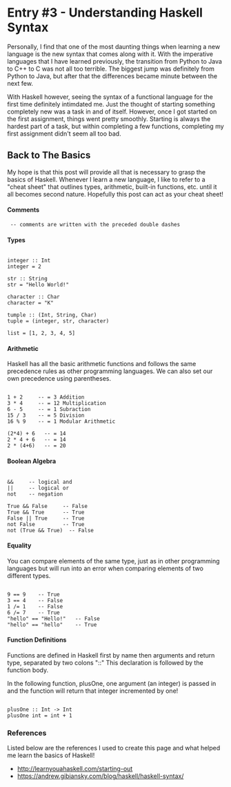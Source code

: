 # Entry #3 - Understanding Haskell Syntax

Personally, I find that one of the most daunting things when learning a new language is the new syntax that comes along with it. With the imperative languages that I have learned previously, the transition from Python to Java to C++ to C was not all too terrible. The biggest jump was definitely from Python to Java, but after that the differences became minute between the next few. 

With Haskell however, seeing the syntax of a functional language for the first time definitely intimdated me. Just the thought of starting something completely new was a task in and of itself. However, once I got started on the first assignment, things went pretty smoothly. Starting is always the hardest part of a task, but within completing a few functions, completing my first assignment didn't seem all too bad. 

## Back to The Basics

My hope is that this post will provide all that is necessary to grasp the basics of Haskell. Whenever I learn a new language, I like to refer to a "cheat sheet" that outlines types, arithmetic, built-in functions, etc. until it all becomes second nature. Hopefully this post can act as your cheat sheet! 

#### Comments
<pre><code> -- comments are written with the preceded double dashes
</code></pre>

#### Types
<pre><code>
integer :: Int
integer = 2

str :: String
str = "Hello World!"

character :: Char
character = "K"

tumple :: (Int, String, Char)
tuple = (integer, str, character)

list = [1, 2, 3, 4, 5]
</code></pre>

#### Arithmetic
Haskell has all the basic arithmetic functions and follows the same precedence rules as other programming languages. We can also set our own precedence using parentheses. 
<pre><code>
1 + 2     -- = 3 Addition
3 * 4     -- = 12 Multiplication
6 - 5     -- = 1 Subraction
15 / 3    -- = 5 Division
16 % 9    -- = 1 Modular Arithmetic

(2*4) + 6   -- = 14
2 * 4 + 6   -- = 14
2 * (4+6)   -- = 20
</code></pre>

#### Boolean Algebra
<pre><code>
&&     -- logical and
||     -- logical or
not    -- negation

True && False     -- False
True && True      -- True
False || True     -- True
not False         -- True
not (True && True)  -- False
</code></pre>

#### Equality
You can compare elements of the same type, just as in other programming languages but will run into an error when comparing elements of two different types. 
<pre><code>
9 == 9    -- True
3 == 4    -- False
1 /= 1    -- False
6 /= 7    -- True
"hello" == "Hello!"   -- False
"hello" == "hello"    -- True
</code></pre>

#### Function Definitions 
Functions are defined in Haskell first by name then arguments and return type, separated by two colons "::"
This declaration is followed by the function body. 

In the following function, plusOne, one argument (an integer) is passed in and the function will return that integer incremented by one!
<pre><code>
plusOne :: Int -> Int
plusOne int = int + 1
</code></pre>

### References
Listed below are the references I used to create this page and what helped me learn the basics of Haskell!
- http://learnyouahaskell.com/starting-out
- https://andrew.gibiansky.com/blog/haskell/haskell-syntax/
 


